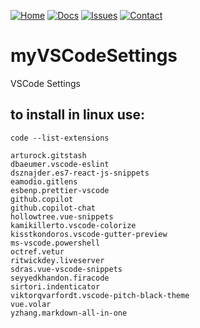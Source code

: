 [![Home](https://img.shields.io/badge/Home-000?style=for-the-badge)](#)
[![Docs](https://img.shields.io/badge/Docs-blue?style=for-the-badge)](#)
[![Issues](https://img.shields.io/badge/Issues-red?style=for-the-badge)](#)
[![Contact](https://img.shields.io/badge/Contact-green?style=for-the-badge)](#)

# myVSCodeSettings
VSCode Settings

## to install in linux use:

```
code --list-extensions

arturock.gitstash
dbaeumer.vscode-eslint
dsznajder.es7-react-js-snippets
eamodio.gitlens
esbenp.prettier-vscode
github.copilot
github.copilot-chat
hollowtree.vue-snippets
kamikillerto.vscode-colorize
kisstkondoros.vscode-gutter-preview
ms-vscode.powershell
octref.vetur
ritwickdey.liveserver
sdras.vue-vscode-snippets
seyyedkhandon.firacode
sirtori.indenticator
viktorqvarfordt.vscode-pitch-black-theme
vue.volar
yzhang.markdown-all-in-one
```
